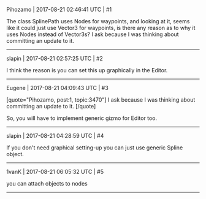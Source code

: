 Pihozamo | 2017-08-21 02:46:41 UTC | #1

The class SplinePath uses Nodes for waypoints, and looking at it, seems like it could just use Vector3 for waypoints, is there any reason as to why it uses Nodes instead of Vector3s? I ask because I was thinking about committing an update to it.

-------------------------

slapin | 2017-08-21 02:57:25 UTC | #2

I think the reason is you can set this up graphically in the Editor.

-------------------------

Eugene | 2017-08-21 04:09:43 UTC | #3

[quote="Pihozamo, post:1, topic:3470"]
I ask because I was thinking about committing an update to it.
[/quote]

So, you will have to implement generic gizmo for Editor too.

-------------------------

slapin | 2017-08-21 04:28:59 UTC | #4

If you don't need graphical setting-up you can just use generic Spline object.

-------------------------

1vanK | 2017-08-21 06:05:32 UTC | #5

you can attach objects to nodes

-------------------------

